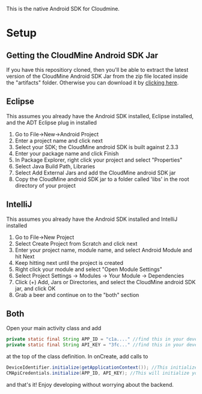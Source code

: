This is the native Android SDK for Cloudmine. 

Setup
====
Getting the CloudMine Android SDK Jar
----
If you have this repositiory cloned, then you'll be able to extract the latest version of the CloudMine Android SDK Jar from the zip file located inside the "artifacts" folder. Otherwise you can download it by [clicking here](../../raw/dev/artifacts/cloudmine-android-v0.6.6.zip).


Eclipse
----

This assumes you already have the Android SDK installed, Eclipse installed, and the ADT Eclipse plug in installed

1. Go to File->New->Android Project
2. Enter a project name and click next
3. Select your SDK; the CloudMine android SDK is built against 2.3.3
4. Enter your package name and click Finish
5. In Package Explorer, right click your project and select "Properties"
6. Select Java Build Path, Libraries
7. Select Add External Jars and add the CloudMine android SDK jar
8. Copy the CloudMine android SDK jar to a folder called 'libs' in the root directory of your project

IntelliJ
----

This assumes you already have the Android SDK installed and IntelliJ installed

1. Go to File->New Project
2. Select Create Project from Scratch and click next
3. Enter your project name, module name, and select Android Module and hit Next
4. Keep hitting next until the project is created
5. Right click your module and select "Open Module Settings"
6. Select Project Settings -> Modules -> Your Module -> Dependencies
7. Click (+) Add, Jars or Directories, and select the CloudMine android SDK jar, and click OK
8. Grab a beer and continue on to the "both" section

Both
----

Open your main activity class and add

```java
private static final String APP_ID = "c1a...." //find this in your developer console
private static final String API_KEY = "3fc..." //find this in your developer console
```

at the top of the class definition. In onCreate, add calls to

```java
DeviceIdentifier.initialize(getApplicationContext()); //This initializes the unique ID that will be sent with each request to identify this user
CMApiCredentials.initialize(APP_ID, API_KEY); //This will initialize your credentials
```

and that's it! Enjoy developing without worrying about the backend.
